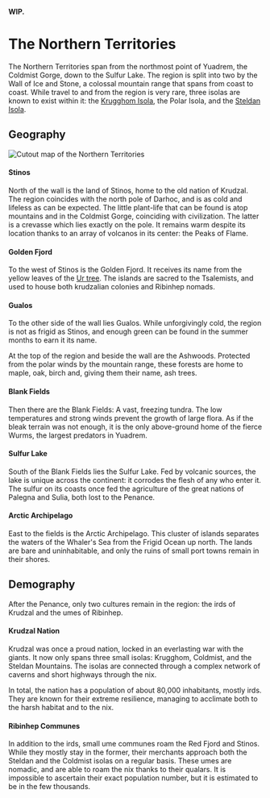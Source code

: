 <!-- TODO. This one requires some heavy updates. -->
**WIP.**

# The Northern Territories
<!-- INTRODUCTION ------------------------------------------------------------->
The Northern Territories span from the northmost point of Yuadrem, the Coldmist Gorge<!-- TODO. Add to map! -->, down to the Sulfur Lake.
The region is split into two by the Wall of Ice and Stone<!-- TODO. Link. -->, a colossal mountain range that spans from coast to coast.
While travel to and from the region is very rare, three isolas are known to exist within it: the [Krugghom Isola](../isolas/krugghom/index.md), the Polar Isola<!-- TODO. Link. -->, and the [Steldan Isola](../isolas/steldan_isola.md).

<!-- GEOGRAPHY ---------------------------------------------------------------->
## Geography
![Cutout map of the Northern Territories](img/northern_territories_v083.png)

#### Stinos
North of the wall is the land of Stinos, home to the old nation of Krudzal.
The region coincides with the north pole of Darhoc, and is as cold and lifeless as can be expected.
The little plant-life that can be found is atop mountains and in the Coldmist Gorge, coinciding with civilization.
The latter is a crevasse which lies exactly on the pole.
It remains warm despite its location thanks to an array of volcanos in its center: the Peaks of Flame<!-- TODO. Link. -->.

#### Golden Fjord
To the west of Stinos is the Golden Fjord.
It receives its name from the yellow leaves of the [Ur tree](../religions/tanethism.md).
The islands are sacred to the Tsalemists<!-- TODO. Link. -->, and used to house both krudzalian colonies and Ribinhep nomads.

#### Gualos
To the other side of the wall lies Gualos<!-- TODO. Change name in map. -->.
While unforgivingly cold, the region is not as frigid as Stinos, and enough green can be found in the summer months to earn it its name.

At the top of the region and beside the wall are the Ashwoods<!-- TODO. Change name in map. -->.
Protected from the polar winds by the mountain range, these forests are home to maple, oak, birch and, giving them their name, ash trees.

#### Blank Fields
Then there are the Blank Fields: A vast, freezing tundra.
The low temperatures and strong winds prevent the growth of large flora.
As if the bleak terrain was not enough, it is the only above-ground home of the fierce Wurms<!-- TODO. Link. -->, the largest predators in Yuadrem.

#### Sulfur Lake
South of the Blank Fields lies the Sulfur Lake.
Fed by volcanic sources, the lake is unique across the continent: it corrodes the flesh of any who enter it.
The sulfur on its coasts once fed the agriculture of the great nations of Palegna and Sulia, both lost to the Penance.

#### Arctic Archipelago
East to the fields is the Arctic Archipelago.
This cluster of islands separates the waters of the Whaler's Sea from the Frigid Ocean up north.
The lands are bare and uninhabitable, and only the ruins of small port towns remain in their shores.

<!-- Krejek and Kaljek? -->

<!-- DEMOGRAPHY --------------------------------------------------------------->
## Demography
After the Penance, only two cultures remain in the region: the irds of Krudzal and the umes of Ribinhep.

#### Krudzal Nation
Krudzal was once a proud nation, locked in an everlasting war with the giants<!-- TODO. Link. -->.
It now only spans three small isolas: Krugghom, Coldmist, and the Steldan Mountains<!-- TODO. Add to map. -->.
The isolas are connected through a complex network of caverns and short highways through the nix.

In total, the nation has a population of about 80,000 inhabitants, mostly irds.
They are known for their extreme resilience, managing to acclimate both to the harsh habitat and to the nix.

#### Ribinhep Communes
In addition to the irds, small ume communes roam the Red Fjord and Stinos.
While they mostly stay in the former, their merchants approach both the Steldan and the Coldmist isolas on a regular basis.
These umes are nomadic, and are able to roam the nix thanks to their qualars<!-- TODO. Link. -->.
It is impossible to ascertain their exact population number, but it is estimated to be in the few thousands.
